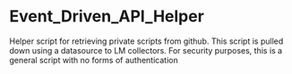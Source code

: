 # Event_Driven_API_Helper
Helper script for retrieving private scripts from github.  This script is pulled down using a datasource to LM collectors.  For security purposes, this is a general script with no forms of authentication
